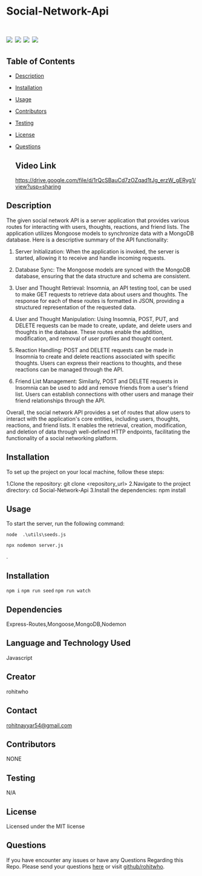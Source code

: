 # Social-Network-Api


 # ![](https://img.shields.io/badge/Mongoose-ExpressJs-blue) ![](https://img.shields.io/badge/license-MIT-brightgreen) ![](https://img.shields.io/badge/Mongodb-ORM-orange) ![](https://img.shields.io/badge/node.js-Routes-red) 




 ## Table of Contents

- [Description](#description)
- [Installation](#installation)
- [Usage](#usage)
- [Contributors](#contributors)
- [Testing](#testing)
- [License](#license)
- [Questions](#questions)

  ## Video Link
  https://drive.google.com/file/d/1rQcSBauCd7zOZqad1tJg_erzW_gERyg1/view?usp=sharing
  


## Description
The given social network API is a server application that provides various routes for interacting with users, thoughts, reactions, and friend lists. The application utilizes Mongoose models to synchronize data with a MongoDB database. Here is a descriptive summary of the API functionality:

1. Server Initialization: When the application is invoked, the server is started, allowing it to receive and handle incoming requests.

2. Database Sync: The Mongoose models are synced with the MongoDB database, ensuring that the data structure and schema are consistent.

3. User and Thought Retrieval: Insomnia, an API testing tool, can be used to make GET requests to retrieve data about users and thoughts. The response for each of these routes is formatted in JSON, providing a structured representation of the requested data.

4. User and Thought Manipulation: Using Insomnia, POST, PUT, and DELETE requests can be made to create, update, and delete users and thoughts in the database. These routes enable the addition, modification, and removal of user profiles and thought content.

5. Reaction Handling: POST and DELETE requests can be made in Insomnia to create and delete reactions associated with specific thoughts. Users can express their reactions to thoughts, and these reactions can be managed through the API.

6. Friend List Management: Similarly, POST and DELETE requests in Insomnia can be used to add and remove friends from a user's friend list. Users can establish connections with other users and manage their friend relationships through the API.

Overall, the social network API provides a set of routes that allow users to interact with the application's core entities, including users, thoughts, reactions, and friend lists. It enables the retrieval, creation, modification, and deletion of data through well-defined HTTP endpoints, facilitating the functionality of a social networking platform.


## Installation
To set up the project on your local machine, follow these steps:

1.Clone the repository: git clone <repository_url>
2.Navigate to the project directory: cd Social-Network-Api
3.Install the dependencies: npm install

## Usage
To start the server, run the following command:

`node  .\utils\seeds.js`

`npx nodemon server.js`


.


## Installation

`npm i`
`npm run seed`
`npm run watch`

## Dependencies

Express-Routes,Mongoose,MongoDB,Nodemon

## Language and Technology Used

Javascript

## Creator

rohitwho

## Contact

rohitnayyar54@gmail.com

## Contributors

NONE

## Testing

N/A

## License

Licensed under the MIT license

## Questions

If you have encounter any issues or have any Questions Regarding this Repo. Please send your questions [here](mailto:rohitnayyar54@gmail.com?subject=[GitHub]%20Dev%20Connect) or visit [github/rohitwho](https://github.com/rohitwho).
